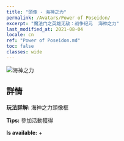 ```yaml
---
title: "頭像 - 海神之力"
permalink: /Avatars/Power of Poseidon/
excerpt: "魔法门之英雄无敌：战争纪元  海神之力"
last_modified_at: 2021-08-04
locale: cn
ref: "Power of Poseidon.md"
toc: false
classes: wide
---
```

 ![海神之力](/images/a/avatarFrame_82.png)

## 詳情

 **玩法詳解:** 海神之力頭像框 

 **Tips:** 參加活動獲得 

 **Is available:**  + 

